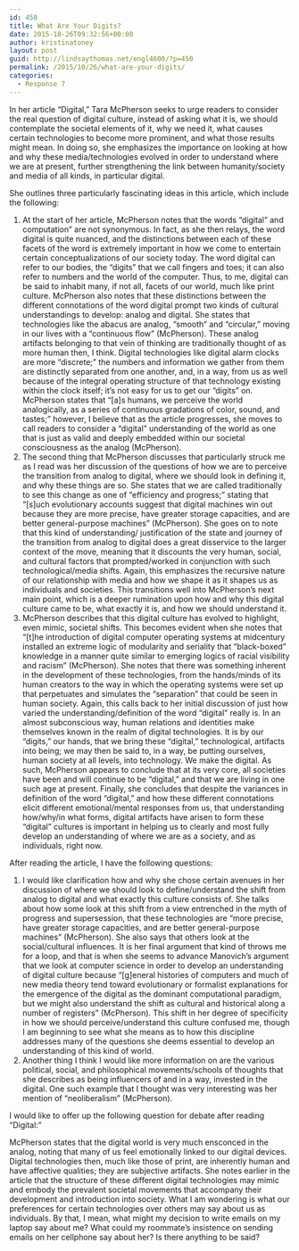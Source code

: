 ```yaml
---
id: 450
title: What Are Your Digits?
date: 2015-10-26T09:32:56+00:00
author: kristinatoney
layout: post
guid: http://lindsaythomas.net/engl4600/?p=450
permalink: /2015/10/26/what-are-your-digits/
categories:
  - Response 7
---
```

In her article “Digital,” Tara McPherson seeks to urge readers to consider the real question of digital culture, instead of asking what it is, we should contemplate the societal elements of it, why we need it, what causes certain technologies to become more prominent, and what those results might mean. In doing so, she emphasizes the importance on looking at how and why these media/technologies evolved in order to understand where we are at present, further strengthening the link between humanity/society and media of all kinds, in particular digital.

She outlines three particularly fascinating ideas in this article, which include the following:

  1. At the start of her article, McPherson notes that the words “digital” and computation” are not synonymous. In fact, as she then relays, the word digital is quite nuanced, and the distinctions between each of these facets of the word is extremely important in how we come to entertain certain conceptualizations of our society today. The word digital can refer to our bodies, the “digits” that we call fingers and toes; it can also refer to numbers and the world of the computer. Thus, to me, digital can be said to inhabit many, if not all, facets of our world, much like print culture. McPherson also notes that these distinctions between the different connotations of the word digital prompt two kinds of cultural understandings to develop: analog and digital. She states that technologies like the abacus are analog, “smooth” and “circular,” moving in our lives with a “continuous flow” (McPherson). These analog artifacts belonging to that vein of thinking are traditionally thought of as more human then, I think. Digital technologies like digital alarm clocks are more “discrete;” the numbers and information we gather from them are distinctly separated from one another, and, in a way, from us as well because of the integral operating structure of that technology existing within the clock itself; it’s not easy for us to get our “digits” on. McPherson states that “[a]s humans, we perceive the world analogically, as a series of continuous gradations of color, sound, and tastes;” however, I believe that as the article progresses, she moves to call readers to consider a “digital” understanding of the world as one that is just as valid and deeply embedded within our societal consciousness as the analog (McPherson).
  2. The second thing that McPherson discusses that particularly struck me as I read was her discussion of the questions of how we are to perceive the transition from analog to digital, where we should look in defining it, and why these things are so. She states that we are called traditionally to see this change as one of “efficiency and progress;” stating that “[s]uch evolutionary accounts suggest that digital machines win out because they are more precise, have greater storage capacities, and are better general-purpose machines” (McPherson). She goes on to note that this kind of understanding/ justification of the state and journey of the transition from analog to digital does a great disservice to the larger context of the move, meaning that it discounts the very human, social, and cultural factors that prompted/worked in conjunction with such technological/media shifts. Again, this emphasizes the recursive nature of our relationship with media and how we shape it as it shapes us as individuals and societies. This transitions well into McPherson’s next main point, which is a deeper rumination upon how and why this digital culture came to be, what exactly it is, and how we should understand it.
  3. McPherson describes that this digital culture has evolved to highlight, even mimic, societal shifts. This becomes evident when she notes that “[t]he introduction of digital computer operating systems at midcentury installed an extreme logic of modularity and seriality that “black-boxed” knowledge in a manner quite similar to emerging logics of racial visibility and racism” (McPherson). She notes that there was something inherent in the development of these technologies, from the hands/minds of its human creators to the way in which the operating systems were set up that perpetuates and simulates the “separation” that could be seen in human society. Again, this calls back to her initial discussion of just how varied the understanding/definition of the word “digital” really is. In an almost subconscious way, human relations and identities make themselves known in the realm of digital technologies. It is by our “digits,” our hands, that we bring these “digital,” technological, artifacts into being; we may then be said to, in a way, be putting ourselves, human society at all levels, into technology. We make the digital. As such, McPherson appears to conclude that at its very core, all societies have been and will continue to be “digital,” and that we are living in one such age at present. Finally, she concludes that despite the variances in definition of the word “digital,” and how these different connotations elicit different emotional/mental responses from us, that understanding how/why/in what forms, digital artifacts have arisen to form these “digital” cultures is important in helping us to clearly and most fully develop an understanding of where we are as a society, and as individuals, right now.

After reading the article, I have the following questions:

  1. I would like clarification how and why she chose certain avenues in her discussion of where we should look to define/understand the shift from analog to digital and what exactly this culture consists of. She talks about how some look at this shift from a view entrenched in the myth of progress and supersession, that these technologies are “more precise, have greater storage capacities, and are better general-purpose machines” (McPherson). She also says that others look at the social/cultural influences. It is her final argument that kind of throws me for a loop, and that is when she seems to advance Manovich’s argument that we look at computer science in order to develop an understanding of digital culture because “[g]eneral histories of computers and much of new media theory tend toward evolutionary or formalist explanations for the emergence of the digital as the dominant computational paradigm, but we might also understand the shift as cultural and historical along a number of registers” (McPherson). This shift in her degree of specificity in how we should perceive/understand this culture confused me, though I am beginning to see what she means as to how this discipline addresses many of the questions she deems essential to develop an understanding of this kind of world.
  2. Another thing I think I would like more information on are the various political, social, and philosophical movements/schools of thoughts that she describes as being influencers of and in a way, invested in the digital. One such example that I thought was very interesting was her mention of “neoliberalism” (McPherson).

I would like to offer up the following question for debate after reading “Digital:”

McPherson states that the digital world is very much ensconced in the analog, noting that many of us feel emotionally linked to our digital devices. Digital technologies then, much like those of print, are inherently human and have affective qualities; they are subjective artifacts. She notes earlier in the article that the structure of these different digital technologies may mimic and embody the prevalent societal movements that accompany their development and introduction into society. What I am wondering is what our preferences for certain technologies over others may say about us as individuals. By that, I mean, what might my decision to write emails on my laptop say about me? What could my roommate’s insistence on sending emails on her cellphone say about her? Is there anything to be said?
